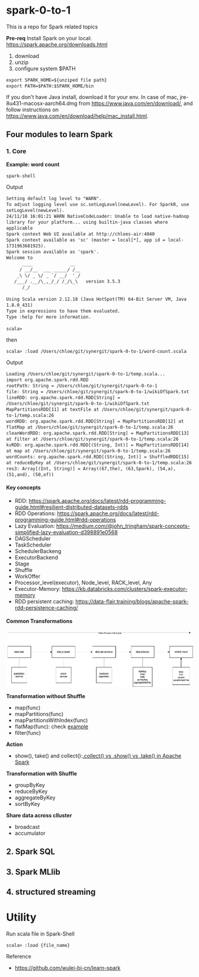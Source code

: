 # spark-0-to-1
This is a repo for Spark related topics

**Pre-req**
Install Spark on your local: https://spark.apache.org/downloads.html
1. download
2. unzip
3. configure system $PATH
```shell
export SPARK_HOME=${unziped file path}
export PATH=$PATH:$SPARK_HOME/bin
```
If you don't have Java install, download it for your env. In case of mac, jre-8u431-macosx-aarch64.dmg from https://www.java.com/en/download/, and follow instructions on https://www.java.com/en/download/help/mac_install.html.

## Four modules to learn Spark
### 1. Core
**Example: word count**
<br>

```shell
spark-shell
```
Output
```shell
Setting default log level to "WARN".
To adjust logging level use sc.setLogLevel(newLevel). For SparkR, use setLogLevel(newLevel).
24/11/18 16:01:21 WARN NativeCodeLoader: Unable to load native-hadoop library for your platform... using builtin-java classes where applicable
Spark context Web UI available at http://chloes-air:4040
Spark context available as 'sc' (master = local[*], app id = local-1731963681925).
Spark session available as 'spark'.
Welcome to
      ____              __
     / __/__  ___ _____/ /__
    _\ \/ _ \/ _ `/ __/  '_/
   /___/ .__/\_,_/_/ /_/\_\   version 3.5.3
      /_/
         
Using Scala version 2.12.18 (Java HotSpot(TM) 64-Bit Server VM, Java 1.8.0_431)
Type in expressions to have them evaluated.
Type :help for more information.

scala>
```
then 
```
scala> :load /Users/chloe/git/synergit/spark-0-to-1/word-count.scala
```
Output
```shell
Loading /Users/chloe/git/synergit/spark-0-to-1/temp.scala...
import org.apache.spark.rdd.RDD
rootPath: String = /Users/chloe/git/synergit/spark-0-to-1
file: String = /Users/chloe/git/synergit/spark-0-to-1/wikiOfSpark.txt
lineRDD: org.apache.spark.rdd.RDD[String] = /Users/chloe/git/synergit/spark-0-to-1/wikiOfSpark.txt MapPartitionsRDD[11] at textFile at /Users/chloe/git/synergit/spark-0-to-1/temp.scala:26
wordRDD: org.apache.spark.rdd.RDD[String] = MapPartitionsRDD[12] at flatMap at /Users/chloe/git/synergit/spark-0-to-1/temp.scala:26
cleanWordRDD: org.apache.spark.rdd.RDD[String] = MapPartitionsRDD[13] at filter at /Users/chloe/git/synergit/spark-0-to-1/temp.scala:26
kvRDD: org.apache.spark.rdd.RDD[(String, Int)] = MapPartitionsRDD[14] at map at /Users/chloe/git/synergit/spark-0-to-1/temp.scala:26
wordCounts: org.apache.spark.rdd.RDD[(String, Int)] = ShuffledRDD[15] at reduceByKey at /Users/chloe/git/synergit/spark-0-to-1/temp.scala:26
res3: Array[(Int, String)] = Array((67,the), (63,Spark), (54,a), (51,and), (50,of))
```

#### **Key concepts**

* RDD: https://spark.apache.org/docs/latest/rdd-programming-guide.html#resilient-distributed-datasets-rdds
* RDD Operations: https://spark.apache.org/docs/latest/rdd-programming-guide.html#rdd-operations
* Lazy Evaluation: https://medium.com/@john_tringham/spark-concepts-simplified-lazy-evaluation-d398891e0568
* DAGScheduler
* TaskScheduler
* SchedulerBackeng
* ExecutorBackend
* Stage
* Shuffle
* WorkOffer
* Processor_level(executor), Node_level, RACK_level, Any
* Executor-Memory: https://kb.databricks.com/clusters/spark-executor-memory
* RDD persistent caching: https://data-flair.training/blogs/apache-spark-rdd-persistence-caching/


####  **Common Transformations**

![spark-data-life-cycle](/spark-lifecycle-trans.jpg)


**Transformation without Shuffle**
<br>

* map(func)
* mapPartitions(func)
* mapPartitionsWithIndex(func)
* flatMap(func): check [example](./wordcount-flatmap.scala)
* filter(func)

**Action**
<br>
* show(), take() and collect():[.collect() vs .show() vs .take() in Apache Spark](https://medium.com/@vishalbarvaliya/collect-vs-show-vs-take-in-apache-spark-683531e149a1)

**Transformation with Shuffle**
<br>

* groupByKey
* reduceByKey
* aggregateByKey
* sortByKey

**Share data across clluster**
<br>

* broadcast
* accumulator

## 2. Spark SQL
## 3. Spark MLlib
## 4. structured streaming


# Utility

Run scala file in Spark-Shell
```
scala> :load {file_name}
```

Reference
* https://github.com/wulei-bj-cn/learn-spark
